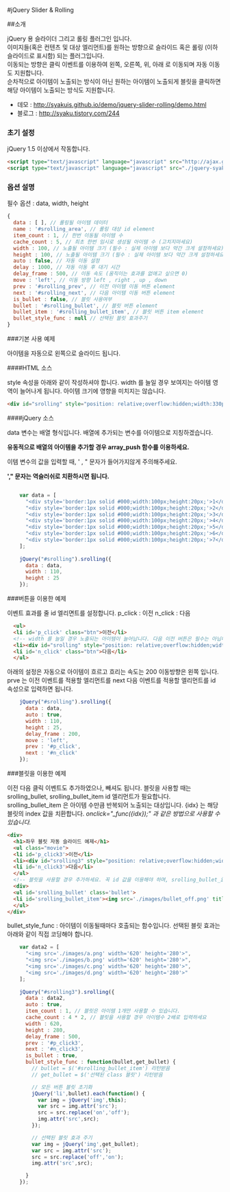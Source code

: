 #jQuery Slider &amp; Rolling


##소개


jQuery 용 슬라이더 그리고 롤링 플러그인 입니다.<br>
이미지들(혹은 컨텐츠 및 대상 엘리먼트)를 원하는 방향으로 슬라이드 혹은 롤링 (이하 슬라이드로 표시함) 되는 플러그입니다.<br>
이동되는 방향은 클릭 이벤트를 이용하여 왼쪽, 오른쪽, 위, 아래 로 이동되며 자동 이동도 지원합니다.<br>
순차적으로 아이템이 노출되는 방식이 아닌 원하는 아이템이 노출되게 블릿을 클릭하면 해당 아이템이 노출되는 방식도 지원합니다.<br>

* 데모 : http://syakuis.github.io/demo/jquery-slider-rolling/demo.html
* 블로그 : http://syaku.tistory.com/244


### 초기 설정

jQuery 1.5 이상에서 작동합니다.

```html
<script type="text/javascript" language="javascript" src="http://ajax.googleapis.com/ajax/libs/jquery/1.5/jquery.min.js"></script>
<script type="text/javascript" language="javascript" src="./jquery-syaku.rolling.js"></script>
```


### 옵션 설명

필수 옵션 : data, width, height

```javascript
{
  data : [ ], // 롤링될 아이템 데이터
  name : '#srolling_area', // 롤링 대상 id element
  item_count : 1, // 한번 이동될 아이템 수
  cache_count : 5, // 최초 한번 임시로 생성될 아이템 수 (고치지마세요)
  width : 100, // 노출될 아이템 크기 (필수 : 실제 아이템 보다 약간 크게 설정하세요)
  height : 100, // 노출될 아이템 크기 (필수 : 실제 아이템 보다 약간 크게 설정하세요)
  auto : false, // 자동 이동 설정
  delay : 1000, // 자동 이동 후 대기 시간
  delay_frame : 500, // 이동 속도 (움직이는 효과를 없애고 싶으면 0)
  move : 'left', // 이동 방향 left , right , up , down 
  prev : '#srolling_prev', // 이전 아이템 이동 버튼 element
  next : '#srolling_next', // 다음 아이템 이동 버튼 element
  is_bullet : false, // 블릿 사용여부
  bullet : '#srolling_bullet', // 블릿 버튼 element
  bullet_item : '#srolling_bullet_item', // 블릿 버튼 item element
  bullet_style_func : null // 선택된 블릿 효과주기
}
```

###기본 사용 예제

아이템을 자동으로 왼쪽으로 슬라이드 됩니다. 

####HTML 소스

style 속성을 아래와 같이 작성하셔야 합니다.
width 를 늘일 경우 보여지는 아이템 영역이 늘어나게 됩니다. 아이템 크기에 영향을 미치지는 않습니다.

```html
<div id="srolling" style="position: relative;overflow:hidden;width:330px;height:25px;"></div>
```


####jQuery 소스

data 변수는 배열 형식입니다. 배열에 추가되는 변수를 아이템으로 지칭하겠습니다.

**유동적으로 배열의 아이템을 추가할 경우 array_push 함수를 이용하세요.**

이템 변수의 값을 입력할 때, ' , " 문자가 들어가지않게 주의해주세요.

**'," 문자는 역슬러쉬로 치환하시면 됩니다.**


```javascript

    var data = [
      "<div style='border:1px solid #000;width:100px;height:20px;'>1</div>",
      "<div style='border:1px solid #000;width:100px;height:20px;'>2</div>",
      "<div style='border:1px solid #000;width:100px;height:20px;'>3</div>",
      "<div style='border:1px solid #000;width:100px;height:20px;'>4</div>",
      "<div style='border:1px solid #000;width:100px;height:20px;'>5</div>",
      "<div style='border:1px solid #000;width:100px;height:20px;'>6</div>",
      "<div style='border:1px solid #000;width:100px;height:20px;'>7</div>"
    ];
    
    jQuery("#srolling").srolling({
      data : data,
      width : 110,
      height : 25
    });    

```


###버튼을 이용한 예제

이벤트 효과를 줄 id 엘리면트를 설정합니다.
p_click : 이전
n_click : 다음

```html
  <ul>
  <li id='p_click' class="btn">이전</li>
  <!-- width 를 늘일 경우 노출되는 아이템이 늘어납니다. 다음 이전 버튼은 필수는 아닙니다. -->
  <li><div id="srolling" style="position: relative;overflow:hidden;width:330px;height:25px;"></div></li>
  <li id='n_click' class="btn">다음</li>
  </ul>
```

아래의 설정은 자동으로 아이템이 흐르고 흐리는 속도는 200 이동방향은 왼쪽 입니다.
prve 는 이전 이벤트를 적용할 엘리먼트를 next 다음 이벤트를 적용할 엘리먼트를 id 속성으로 입력하면 됩니다.

```javascript
    jQuery("#srolling").srolling({
      data : data,
      auto : true,
      width : 110,
      height : 25, 
      delay_frame : 200,
      move : 'left',
      prev : '#p_click',
      next : '#n_click'
    });
```

###블릿을 이용한 예제

이전 다음 클릭 이벤트도 추가하였으나, 빼셔도 됩니다.
블릿을 사용할 때는 srolling_bullet, srolling_bullet_item id 엘리먼트가 필요합니다.
srolling_bullet_item 은 아이템 수만큼 반복되어 노출되는 대상입니다.
{idx} 는 해당 블릿의 index 값을 치환합니다. 
*onclick="_func({idx});" 과 같은 방법으로 사용할 수 있습니다.*

```html
<div>
  <h1>좌우 블릿 자동 슬라이드 예제</h1>
  <ul class="movie">
  <li id='p_click3'>이전</li>
  <li><div id="srolling3" style="position: relative;overflow:hidden;width:620px;height:280px;"></div></li>
  <li id='n_click3'>다음</li>
  </ul>
  <!-- 블릿을 사용할 경우 추가하세요. 꼭 id 값을 이용해야 하며, srolling_bullet_item 아이템 수만큼 노출되는 블릿영역입니다. 블릿 idx 값을 얻고 싶다면 {idx}  를 삽입하시면 idx 값으로 치환됩니다.-->
  <div>
  <ul id='srolling_bullet' class='bullet'>
  <li id='srolling_bullet_item'><img src='./images/bullet_off.png' title="{idx} 입니다."></li>
  </ul>
</div>
```

bullet_style_func : 아이템이 이동될때마다 호출되는 함수입니다.
선택된 블릿 효과는 아래와 같이 직접 코딩해야 합니다.

```javascript
    var data2 = [
      "<img src='./images/a.png' width='620' height='280'>",
      "<img src='./images/b.png' width='620' height='280'>",
      "<img src='./images/c.png' width='620' height='280'>",
      "<img src='./images/d.png' width='620' height='280'>"
    ];
    
    jQuery("#srolling3").srolling({
      data : data2,
      auto : true,
      item_count : 1, // 블릿은 아이템 1개만 사용할 수 있습니다.
      cache_count : 4 * 2, // 블릿을 사용할 경우 아이템수 2배로 입력하세요
      width : 620,
      height : 280,
      delay_frame : 500,
      prev : '#p_click3',
      next : '#n_click3',
      is_bullet : true,
      bullet_style_func : function(bullet,get_bullet) {
        // bullet = $('#srolling_bullet_item') 리턴받음
        // get_bullet = $('선택된 class 블릿') 리턴받음

        // 모든 버튼 블릿 초기화
        jQuery('li',bullet).each(function() {
          var img = jQuery('img',this);
          var src = img.attr('src');
          src = src.replace('on','off');
          img.attr('src',src);
        });

        // 선택된 블릿 효과 주기
        var img = jQuery('img',get_bullet);
        var src = img.attr('src');
        src = src.replace('off','on');
        img.attr('src',src);

      }
    });
```



